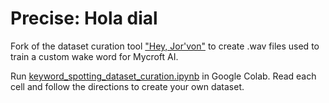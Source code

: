 # Precise: Hola dial

Fork of the dataset curation tool ["Hey, Jor'von"](https://github.com/ShawnHymel/precise-hey-jorvon) to create .wav files used to train a custom wake word for Mycroft AI.

Run [keyword_spotting_dataset_curation.ipynb](keyword_spotting_dataset_curation.ipynb) in Google Colab. Read each cell and follow the directions to create your own dataset.
